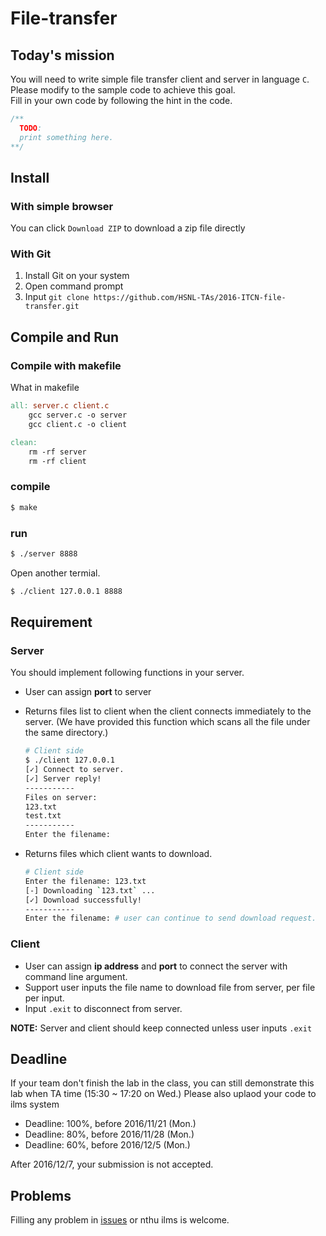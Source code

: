 # File-transfer
## Today's mission

You will need to write simple file transfer client and server in language `C`.  
Please modify to the sample code to achieve this goal.  
Fill in your own code by following the hint in the code.  

```c
/**
  TODO:
  print something here.
**/
```

## Install
### With simple browser

You can click `Download ZIP` to download a zip file directly

### With Git
1. Install Git on your system
2. Open command prompt
3. Input `git clone https://github.com/HSNL-TAs/2016-ITCN-file-transfer.git`

## Compile and Run
### Compile with makefile
What in makefile
```makefile
all: server.c client.c
	gcc server.c -o server
	gcc client.c -o client

clean:
	rm -rf server
	rm -rf client
```

### compile  
```sh
$ make
```

### run
```sh
$ ./server 8888
```
Open another termial.
```sh
$ ./client 127.0.0.1 8888
```

## Requirement
### Server
You should implement following functions in your server.

- User can assign **port** to server
- Returns files list to client when the client connects immediately to the server. (We have provided this function which scans all the file under the same directory.)  

	```sh
	# Client side
	$ ./client 127.0.0.1
	[✓] Connect to server.
	[✓] Server reply!
	-----------
	Files on server:
	123.txt
	test.txt
	-----------
	Enter the filename:
	```

- Returns files which client wants to download.

	```sh
	# Client side
	Enter the filename: 123.txt
	[-] Downloading `123.txt` ...
	[✓] Download successfully!
	-----------
	Enter the filename: # user can continue to send download request.
	```

### Client
- User can assign **ip address** and **port** to connect the server with command line argument.
- Support user inputs the file name to download file from server, per file per input.
- Input `.exit` to disconnect from server.

**NOTE:** Server and client should keep connected unless user inputs `.exit`

## Deadline
If your team don't finish the lab in the class, you can still demonstrate this lab when TA time (15:30 ~ 17:20 on Wed.)
Please also uplaod your code to ilms system

- Deadline: 100%, before 2016/11/21 (Mon.)
- Deadline: 80%, before 2016/11/28 (Mon.)
- Deadline: 60%, before 2016/12/5 (Mon.)

After 2016/12/7, your submission is not accepted.

## Problems

Filling any problem in [issues](https://github.com/HSNL-TAs/2016-ITCN-file-transfer/issues) or nthu ilms is welcome.
